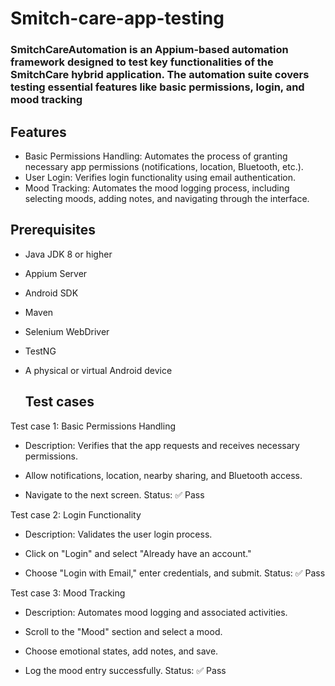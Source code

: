 # Smitch-care-app-testing
### SmitchCareAutomation is an Appium-based automation framework designed to test key functionalities of the SmitchCare hybrid application. The automation suite covers testing essential features like basic permissions, login, and mood tracking

## Features

- Basic Permissions Handling: Automates the process of granting necessary app permissions (notifications, location, Bluetooth, etc.).
- User Login: Verifies login functionality using email authentication.
- Mood Tracking: Automates the mood logging process, including selecting moods, adding notes, and navigating through the interface.

## Prerequisites

- Java JDK 8 or higher

- Appium Server

- Android SDK

- Maven

- Selenium WebDriver

- TestNG

- A physical or virtual Android device

  ## Test cases

Test case 1: Basic Permissions Handling

- Description: Verifies that the app requests and receives necessary permissions.

- Allow notifications, location, nearby sharing, and Bluetooth access.

- Navigate to the next screen.
Status: ✅ Pass

Test case 2:  Login Functionality

- Description: Validates the user login process.

- Click on "Login" and select "Already have an account."

- Choose "Login with Email," enter credentials, and submit.
Status: ✅ Pass

Test case 3: Mood Tracking

- Description: Automates mood logging and associated activities.

- Scroll to the "Mood" section and select a mood.

- Choose emotional states, add notes, and save.

- Log the mood entry successfully.
Status: ✅ Pass


